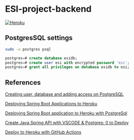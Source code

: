# ESI-project-backend

[![Heroku](https://pyheroku-badge.herokuapp.com/?app=esi-project-team-j&style=flat)](https://esi-project-team-j.herokuapp.com)

## PostgresSQL settings

```bash
sudo -u postgres psql
```

```sql
postgres=# create database esidb;
postgres=# create user esi with encrypted password 'esi';
postgres=# grant all privileges on database esidb to esi;
```

## References

[Creating user, database and adding access on PostgreSQL](https://medium.com/coding-blocks/creating-user-database-and-adding-access-on-postgresql-8bfcd2f4a91e)

[Deploying Spring Boot Applications to Heroku](https://devcenter.heroku.com/articles/deploying-spring-boot-apps-to-heroku)

[Deploying Spring Boot application to Heroku with PostgreSql](https://levelup.gitconnected.com/deploying-spring-boot-application-to-heroku-with-postgresql-dc94f193464c)

[Create Java Spring API with VSCODE & Postgres: 0 to Deploy ](https://dev.to/alexmercedcoder/create-java-spring-api-with-vscode-postgres-0-to-deploy-142)

[Deploy to Heroku with GitHub Actions](https://remarkablemark.org/blog/2021/03/12/github-actions-deploy-to-heroku/)
